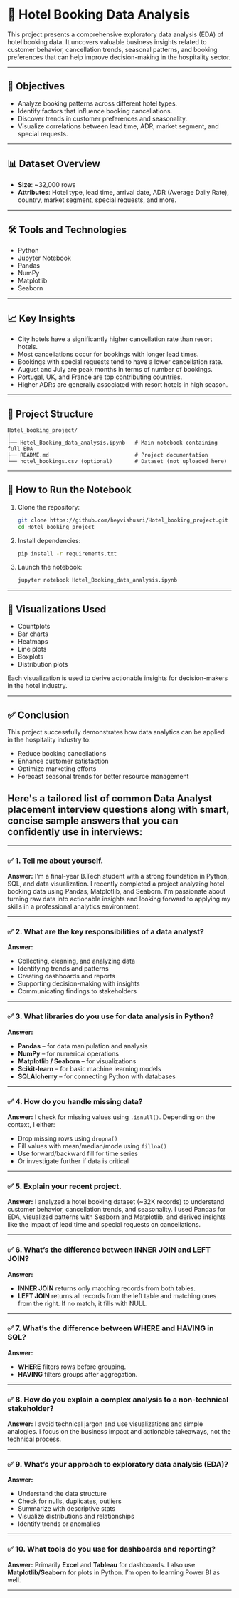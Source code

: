 
# 🏨 Hotel Booking Data Analysis

This project presents a comprehensive exploratory data analysis (EDA) of hotel booking data. It uncovers valuable business insights related to customer behavior, cancellation trends, seasonal patterns, and booking preferences that can help improve decision-making in the hospitality sector.

---

## 📌 Objectives

- Analyze booking patterns across different hotel types.
- Identify factors that influence booking cancellations.
- Discover trends in customer preferences and seasonality.
- Visualize correlations between lead time, ADR, market segment, and special requests.

---

## 📊 Dataset Overview

- **Size**: ~32,000 rows
- **Attributes**: Hotel type, lead time, arrival date, ADR (Average Daily Rate), country, market segment, special requests, and more.

---

## 🛠️ Tools and Technologies

- Python
- Jupyter Notebook
- Pandas
- NumPy
- Matplotlib
- Seaborn

---

## 📈 Key Insights

- City hotels have a significantly higher cancellation rate than resort hotels.
- Most cancellations occur for bookings with longer lead times.
- Bookings with special requests tend to have a lower cancellation rate.
- August and July are peak months in terms of number of bookings.
- Portugal, UK, and France are top contributing countries.
- Higher ADRs are generally associated with resort hotels in high season.

---

## 📁 Project Structure

```
Hotel_booking_project/
│
├── Hotel_Booking_data_analysis.ipynb   # Main notebook containing full EDA
├── README.md                           # Project documentation
└── hotel_bookings.csv (optional)       # Dataset (not uploaded here)
```

---

## 🚀 How to Run the Notebook

1. Clone the repository:
   ```bash
   git clone https://github.com/heyvishusri/Hotel_booking_project.git
   cd Hotel_booking_project
   ```

2. Install dependencies:
   ```bash
   pip install -r requirements.txt
   ```

3. Launch the notebook:
   ```bash
   jupyter notebook Hotel_Booking_data_analysis.ipynb
   ```

---

## 📌 Visualizations Used

- Countplots
- Bar charts
- Heatmaps
- Line plots
- Boxplots
- Distribution plots

Each visualization is used to derive actionable insights for decision-makers in the hotel industry.

---

## ✅ Conclusion

This project successfully demonstrates how data analytics can be applied in the hospitality industry to:
- Reduce booking cancellations
- Enhance customer satisfaction
- Optimize marketing efforts
- Forecast seasonal trends for better resource management


## Here's a tailored list of common **Data Analyst placement interview questions** along with **smart, concise sample answers** that you can confidently use in interviews:

---

### ✅ **1. Tell me about yourself.**

**Answer:**
I'm a final-year B.Tech student with a strong foundation in Python, SQL, and data visualization. I recently completed a project analyzing hotel booking data using Pandas, Matplotlib, and Seaborn. I'm passionate about turning raw data into actionable insights and looking forward to applying my skills in a professional analytics environment.

---

### ✅ **2. What are the key responsibilities of a data analyst?**

**Answer:**

* Collecting, cleaning, and analyzing data
* Identifying trends and patterns
* Creating dashboards and reports
* Supporting decision-making with insights
* Communicating findings to stakeholders

---

### ✅ **3. What libraries do you use for data analysis in Python?**

**Answer:**

* **Pandas** – for data manipulation and analysis
* **NumPy** – for numerical operations
* **Matplotlib / Seaborn** – for visualizations
* **Scikit-learn** – for basic machine learning models
* **SQLAlchemy** – for connecting Python with databases

---

### ✅ **4. How do you handle missing data?**

**Answer:**
I check for missing values using `.isnull()`. Depending on the context, I either:

* Drop missing rows using `dropna()`
* Fill values with mean/median/mode using `fillna()`
* Use forward/backward fill for time series
* Or investigate further if data is critical

---

### ✅ **5. Explain your recent project.**

**Answer:**
I analyzed a hotel booking dataset (\~32K records) to understand customer behavior, cancellation trends, and seasonality. I used Pandas for EDA, visualized patterns with Seaborn and Matplotlib, and derived insights like the impact of lead time and special requests on cancellations.

---

### ✅ **6. What’s the difference between INNER JOIN and LEFT JOIN?**

**Answer:**

* **INNER JOIN** returns only matching records from both tables.
* **LEFT JOIN** returns all records from the left table and matching ones from the right. If no match, it fills with NULL.

---

### ✅ **7. What’s the difference between WHERE and HAVING in SQL?**

**Answer:**

* **WHERE** filters rows before grouping.
* **HAVING** filters groups after aggregation.

---

### ✅ **8. How do you explain a complex analysis to a non-technical stakeholder?**

**Answer:**
I avoid technical jargon and use visualizations and simple analogies. I focus on the business impact and actionable takeaways, not the technical process.

---

### ✅ **9. What’s your approach to exploratory data analysis (EDA)?**

**Answer:**

* Understand the data structure
* Check for nulls, duplicates, outliers
* Summarize with descriptive stats
* Visualize distributions and relationships
* Identify trends or anomalies

---

### ✅ **10. What tools do you use for dashboards and reporting?**

**Answer:**
Primarily **Excel** and **Tableau** for dashboards. I also use **Matplotlib/Seaborn** for plots in Python. I’m open to learning Power BI as well.

---



